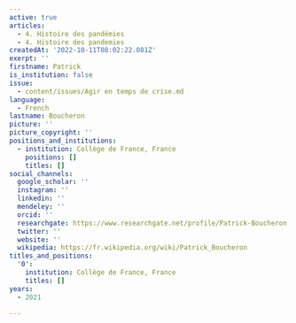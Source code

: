 ```yaml
---
active: true
articles:
  - 4. Histoire des pandémies
  - 4. Histoire des pandemies
createdAt: '2022-10-11T08:02:22.081Z'
exerpt: ''
firstname: Patrick
is_institution: false
issue:
  - content/issues/Agir en temps de crise.md
language:
  - French
lastname: Boucheron
picture: ''
picture_copyright: ''
positions_and_institutions:
  - institution: Collège de France, France
    positions: []
    titles: []
social_channels:
  google_scholar: ''
  instagram: ''
  linkedin: ''
  mendeley: ''
  orcid: ''
  researchgate: https://www.researchgate.net/profile/Patrick-Boucheron
  twitter: ''
  website: ''
  wikipedia: https://fr.wikipedia.org/wiki/Patrick_Boucheron
titles_and_positions:
  '0':
    institution: Collège de France, France
    titles: []
years:
  - 2021

---
```

